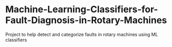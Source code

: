 # Machine-Learning-Classifiers-for-Fault-Diagnosis-in-Rotary-Machines
Project to help detect and categorize faults in rotary machines using ML classifiers
